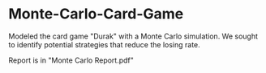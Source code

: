 # Monte-Carlo-Card-Game
Modeled the card game "Durak" with a Monte Carlo simulation. We sought to identify potential strategies that reduce the losing rate. 

Report is in "Monte Carlo Report.pdf"
